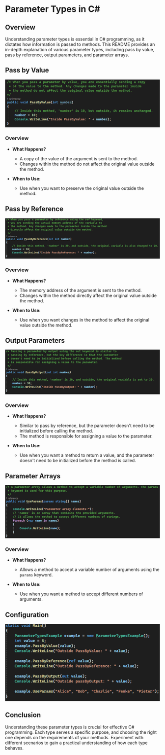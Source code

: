# Parameter Types in C#

## Overview

Understanding parameter types is essential in C# programming, as it dictates how information is passed to methods. This README provides an in-depth explanation of various parameter types, including pass by value, pass by reference, output parameters, and parameter arrays.

## Pass by Value
![PassByValue](https://github.com/Y1lmaz-Ahmet/Dotnet-2024-Roadmap/blob/master/Parameter-Types/example-images/PassByValue.png)

### Overview

- **What Happens?**
  - A copy of the value of the argument is sent to the method.
  - Changes within the method do not affect the original value outside the method.

- **When to Use:**
  - Use when you want to preserve the original value outside the method.

## Pass by Reference
![PassByReference](https://github.com/Y1lmaz-Ahmet/Dotnet-2024-Roadmap/blob/master/Parameter-Types/example-images/PassByReference.png)
### Overview

- **What Happens?**
  - The memory address of the argument is sent to the method.
  - Changes within the method directly affect the original value outside the method.

- **When to Use:**
  - Use when you want changes in the method to affect the original value outside the method.

## Output Parameters
![PassByOutput](https://github.com/Y1lmaz-Ahmet/Dotnet-2024-Roadmap/blob/master/Parameter-Types/example-images/PassByOutput.png)
### Overview

- **What Happens?**
  - Similar to pass by reference, but the parameter doesn't need to be initialized before calling the method.
  - The method is responsible for assigning a value to the parameter.

- **When to Use:**
  - Use when you want a method to return a value, and the parameter doesn't need to be initialized before the method is called.

## Parameter Arrays
![UseParams](https://github.com/Y1lmaz-Ahmet/Dotnet-2024-Roadmap/blob/master/Parameter-Types/example-images/UseParams.png)
### Overview

- **What Happens?**
  - Allows a method to accept a variable number of arguments using the `params` keyword.

- **When to Use:**
  - Use when you want a method to accept different numbers of arguments.

## Configuration
![Configuration](https://github.com/Y1lmaz-Ahmet/Dotnet-2024-Roadmap/blob/master/Parameter-Types/example-images/example-configuring.png)
## Conclusion

Understanding these parameter types is crucial for effective C# programming. Each type serves a specific purpose, and choosing the right one depends on the requirements of your methods. Experiment with different scenarios to gain a practical understanding of how each type behaves.

